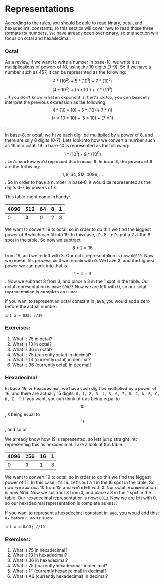 # Representations

According to the rules, you should be able to read binary, octal, and hexadecimal constants, so this section will cover how to read those three formats for numbers. We have already been over binary, so this section will focus on octal and hexadecimal.

### Octal

As a review, if we want to write a number in base-10, we write it as multiplications of powers of 10, using the 10 digits \(0-9\). So if we have a number such as 457, it can be represented as the following: $$4*(10^2) + 5*(10^1) + 7*(10^0)$$$$(4 * 10^2) + (5 * 10^1) + 7 * (10^0)$$. If you don't know what an exponent is, that's ok too, you can basically interpret the previous expression as the following:$$4*(10*10) + 5*(10) + 7*(1)$$$$(4 * 10 * 10) + (5 * 10) + (7 * 1)$$.

In base-8, or octal, we have each digit be multiplied by a power of 8, and there are only 8 digits \(0-7\). Lets look into how we convert a number such as 19 into octal. 19 in base-10 is represented as the following: $$1*(10^1) + 9*(10^0)$$. Let's see how we'd represent this in base-8. In base-8, the powers of 8 are the following: $$1, 8, 64, 512, 4096, ...$$. So in order to have a number in base-8, it would be represented as the digits 0-7 by powers of 8.

This table might come in handy:

| 4096 | 512 | 64 | 8 | 1 |
| :--- | :--- | :--- | :--- | :--- |
| 0 | 0 | 0 | 2 | 3 |

We want to convert 19 to octal, so in order to do this we find the biggest power of 8 which can fit into 19. In this case, it's 8. Let's put a 2 at the 8 spot in the table. So now we subtract $$8 * 2 = 16$$ from 19, and we're left with 3. Our octal representation is now `00020`. Now we repeat this process until we remain with 0. We have 3, and the highest power we can pack into that is $$1 * 3 = 3$$. Now we subtract 3 from 3, and place a 3 in the 1 spot in the table. Our octal representation is now: `00023`.Now we are left with 0, so our octal representation is complete as `00023`.

If you want to represent an octal constant in java, you would add a zero before the actual number:

```
int a = 023; //19
```

### Exercises:

1. What is 75 in octal?
2. What is 13 in octal?
3. What is 36 in octal?
4. What is 75 \(currently octal\) in decimal?
5. What is 13 \(currently octal\) in decimal?
6. What is 36 \(currently octal\) in decimal?

### Hexadecimal

In base-16, or hexadecimal, we have each digit be multiplied by a power of 16, and there are actually 15 digits: `0, 1, 2, 3, 4, 5, 6, 7, 8, 9, A, B, C, D, E, F`. If you want, you can think of `A` as being equal to $$ 10$$, `B` being equal to $$ 11$$, and so on.

We already know how 19 is represented, so lets jump straight into representing this as hexadecimal. Take a look at this table:

| 4096 | 256 | 16 | 1 |
| :--- | :--- | :--- | :--- |
| 0 | 0 | 1 | 3 |

We want to convert 19 to octal, so in order to do this we find the biggest power of 16. In this case, it's 16. Let's put a 1 in the 16 spot in the table. So now we subtract 16 from 19, and we're left with 3. Our octal representation is now `0010`. Now we subtract 3 from 3, and place a 3 in the 1 spot in the table. Our hexadecimal representation is now: `0013`. Now we are left with 0, so our hexadecimal representation is complete as `0013`.

If you want to represent a hexadecimal constant in java, you would add this: `0x` before it, so as such:

```
int a = 0x13; //19
```

### Exercises:

1. What is 75 in hexadecimal?
2. What is 13 in hexadecimal?
3. What is 36 in hexadecimal?
4. What is 75 \(currently hexadecimal\) in decimal?
5. What is 1F \(currently hexadecimal\) in decimal?
6. What is A6 \(currently hexadecimal\) in decimal?




